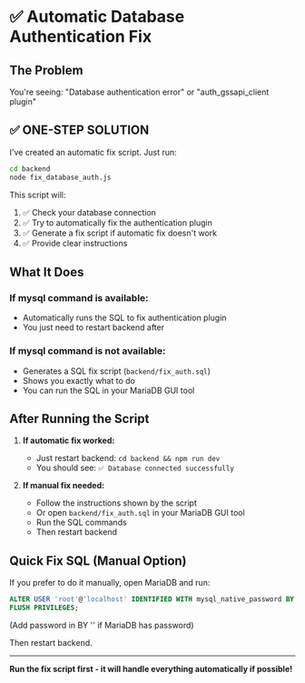 # ✅ Automatic Database Authentication Fix

## The Problem
You're seeing: "Database authentication error" or "auth_gssapi_client plugin"

## ✅ ONE-STEP SOLUTION

I've created an automatic fix script. Just run:

```bash
cd backend
node fix_database_auth.js
```

This script will:
1. ✅ Check your database connection
2. ✅ Try to automatically fix the authentication plugin
3. ✅ Generate a fix script if automatic fix doesn't work
4. ✅ Provide clear instructions

## What It Does

### If mysql command is available:
- Automatically runs the SQL to fix authentication plugin
- You just need to restart backend after

### If mysql command is not available:
- Generates a SQL fix script (`backend/fix_auth.sql`)
- Shows you exactly what to do
- You can run the SQL in your MariaDB GUI tool

## After Running the Script

1. **If automatic fix worked:**
   - Just restart backend: `cd backend && npm run dev`
   - You should see: `✅ Database connected successfully`

2. **If manual fix needed:**
   - Follow the instructions shown by the script
   - Or open `backend/fix_auth.sql` in your MariaDB GUI tool
   - Run the SQL commands
   - Then restart backend

## Quick Fix SQL (Manual Option)

If you prefer to do it manually, open MariaDB and run:

```sql
ALTER USER 'root'@'localhost' IDENTIFIED WITH mysql_native_password BY '';
FLUSH PRIVILEGES;
```

(Add password in BY '' if MariaDB has password)

Then restart backend.

---

**Run the fix script first - it will handle everything automatically if possible!**

